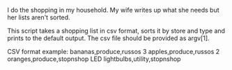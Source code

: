 I do the shopping in my household. My wife writes up what she needs
but her lists aren't sorted.

This script takes a shopping list in csv format, sorts it
by store and type and prints to the default output.
The csv file should be provided as argv[1].

CSV format example:
bananas,produce,russos
3 apples,produce,russos
2 oranges,produce,stopnshop
LED lightbulbs,utility,stopnshop
